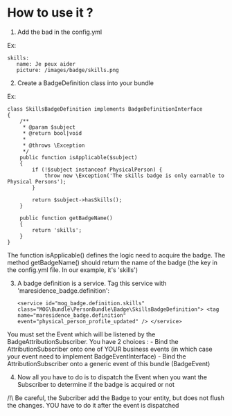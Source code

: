 # How to use it ?

1. Add the bad in the config.yml

Ex:

    skills:
       name: Je peux aider
       picture: /images/badge/skills.png

2. Create a BadgeDefinition class into your bundle

Ex:

    class SkillsBadgeDefinition implements BadgeDefinitionInterface
    {
        /**
         * @param $subject
         * @return bool|void
         *
         * @throws \Exception
         */
        public function isApplicable($subject)
        {
            if (!$subject instanceof PhysicalPerson) {
                throw new \Exception('The skills badge is only earnable to Physical Persons');
            }

            return $subject->hasSkills();
        }

        public function getBadgeName()
        {
            return 'skills';
        }
    }

The function isApplicable() defines the logic need to acquire the badge.
The method getBadgeName() should return the name of the badge (the key in the config.yml file. In our example, it's 'skills')

3. A badge definition is a service. Tag this service with 'maresidence_badge.definition':

    `<service id="mog_badge.definition.skills" class="MOG\Bundle\PersonBundle\Badge\SkillsBadgeDefinition">
        <tag name="maresidence_badge.definition" event="physical_person_profile_updated" />
    </service>`

You must set the Event which will be listened by the BadgeAttributionSubscriber. You have 2 choices :
    - Bind the AttributionSubscriber onto one of YOUR business events (in which case your event need to implement BadgeEventInterface)
    - Bind the AttributionSubscriber onto a generic event of this bundle (BadgeEvent)

4. Now all you have to do is to dispatch the Event when you want the Subscriber to determine if the badge is acquired or not

/!\ Be careful, the Subcriber add the Badge to your entity, but does not flush the changes. YOU have to do it after the event is dispatched
